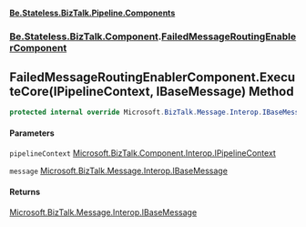#### [Be.Stateless.BizTalk.Pipeline.Components](README.md 'README')
### [Be.Stateless.BizTalk.Component](Be.Stateless.BizTalk.Component.md 'Be.Stateless.BizTalk.Component').[FailedMessageRoutingEnablerComponent](FailedMessageRoutingEnablerComponent.md 'Be.Stateless.BizTalk.Component.FailedMessageRoutingEnablerComponent')

## FailedMessageRoutingEnablerComponent.ExecuteCore(IPipelineContext, IBaseMessage) Method

```csharp
protected internal override Microsoft.BizTalk.Message.Interop.IBaseMessage ExecuteCore(Microsoft.BizTalk.Component.Interop.IPipelineContext pipelineContext, Microsoft.BizTalk.Message.Interop.IBaseMessage message);
```
#### Parameters

<a name='Be.Stateless.BizTalk.Component.FailedMessageRoutingEnablerComponent.ExecuteCore(Microsoft.BizTalk.Component.Interop.IPipelineContext,Microsoft.BizTalk.Message.Interop.IBaseMessage).pipelineContext'></a>

`pipelineContext` [Microsoft.BizTalk.Component.Interop.IPipelineContext](https://docs.microsoft.com/en-us/dotnet/api/Microsoft.BizTalk.Component.Interop.IPipelineContext 'Microsoft.BizTalk.Component.Interop.IPipelineContext')

<a name='Be.Stateless.BizTalk.Component.FailedMessageRoutingEnablerComponent.ExecuteCore(Microsoft.BizTalk.Component.Interop.IPipelineContext,Microsoft.BizTalk.Message.Interop.IBaseMessage).message'></a>

`message` [Microsoft.BizTalk.Message.Interop.IBaseMessage](https://docs.microsoft.com/en-us/dotnet/api/Microsoft.BizTalk.Message.Interop.IBaseMessage 'Microsoft.BizTalk.Message.Interop.IBaseMessage')

#### Returns
[Microsoft.BizTalk.Message.Interop.IBaseMessage](https://docs.microsoft.com/en-us/dotnet/api/Microsoft.BizTalk.Message.Interop.IBaseMessage 'Microsoft.BizTalk.Message.Interop.IBaseMessage')